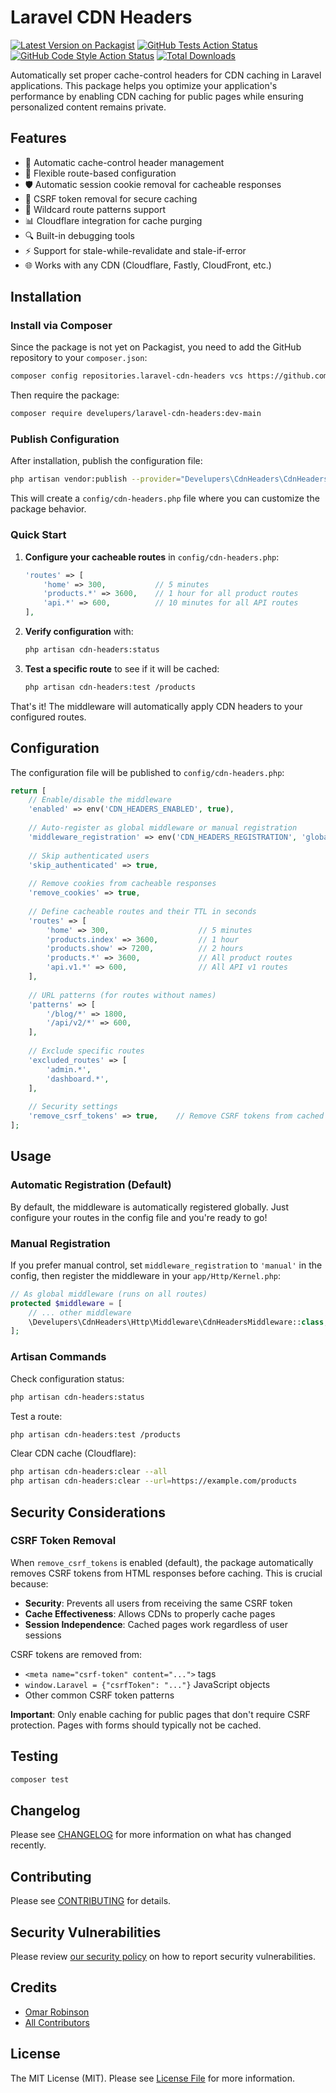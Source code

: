 # Laravel CDN Headers

[![Latest Version on Packagist](https://img.shields.io/packagist/v/develupers/laravel-cdn-headers.svg?style=flat-square)](https://packagist.org/packages/develupers/laravel-cdn-headers)
[![GitHub Tests Action Status](https://img.shields.io/github/actions/workflow/status/develupers/laravel-cdn-headers/run-tests.yml?branch=main&label=tests&style=flat-square)](https://github.com/develupers/laravel-cdn-headers/actions?query=workflow%3Arun-tests+branch%3Amain)
[![GitHub Code Style Action Status](https://img.shields.io/github/actions/workflow/status/develupers/laravel-cdn-headers/fix-php-code-style-issues.yml?branch=main&label=code%20style&style=flat-square)](https://github.com/develupers/laravel-cdn-headers/actions?query=workflow%3A"Fix+PHP+code+style+issues"+branch%3Amain)
[![Total Downloads](https://img.shields.io/packagist/dt/develupers/laravel-cdn-headers.svg?style=flat-square)](https://packagist.org/packages/develupers/laravel-cdn-headers)

Automatically set proper cache-control headers for CDN caching in Laravel applications. This package helps you optimize your application's performance by enabling CDN caching for public pages while ensuring personalized content remains private.

## Features

- 🚀 Automatic cache-control header management
- 🔧 Flexible route-based configuration
- 🛡️ Automatic session cookie removal for cacheable responses
- 🔐 CSRF token removal for secure caching
- 🎯 Wildcard route patterns support
- 📊 Cloudflare integration for cache purging
- 🔍 Built-in debugging tools
- ⚡ Support for stale-while-revalidate and stale-if-error
- 🌐 Works with any CDN (Cloudflare, Fastly, CloudFront, etc.)

## Installation

### Install via Composer

Since the package is not yet on Packagist, you need to add the GitHub repository to your `composer.json`:

```bash
composer config repositories.laravel-cdn-headers vcs https://github.com/develupers/laravel-cdn-headers
```

Then require the package:

```bash
composer require develupers/laravel-cdn-headers:dev-main
```

### Publish Configuration

After installation, publish the configuration file:

```bash
php artisan vendor:publish --provider="Develupers\CdnHeaders\CdnHeadersServiceProvider"
```

This will create a `config/cdn-headers.php` file where you can customize the package behavior.

### Quick Start

1. **Configure your cacheable routes** in `config/cdn-headers.php`:
   ```php
   'routes' => [
       'home' => 300,           // 5 minutes
       'products.*' => 3600,    // 1 hour for all product routes
       'api.*' => 600,          // 10 minutes for all API routes
   ],
   ```

2. **Verify configuration** with:
   ```bash
   php artisan cdn-headers:status
   ```

3. **Test a specific route** to see if it will be cached:
   ```bash
   php artisan cdn-headers:test /products
   ```

That's it! The middleware will automatically apply CDN headers to your configured routes.

## Configuration

The configuration file will be published to `config/cdn-headers.php`:

```php
return [
    // Enable/disable the middleware
    'enabled' => env('CDN_HEADERS_ENABLED', true),
    
    // Auto-register as global middleware or manual registration
    'middleware_registration' => env('CDN_HEADERS_REGISTRATION', 'global'),
    
    // Skip authenticated users
    'skip_authenticated' => true,
    
    // Remove cookies from cacheable responses
    'remove_cookies' => true,
    
    // Define cacheable routes and their TTL in seconds
    'routes' => [
        'home' => 300,                    // 5 minutes
        'products.index' => 3600,         // 1 hour
        'products.show' => 7200,          // 2 hours
        'products.*' => 3600,             // All product routes
        'api.v1.*' => 600,                // All API v1 routes
    ],
    
    // URL patterns (for routes without names)
    'patterns' => [
        '/blog/*' => 1800,
        '/api/v2/*' => 600,
    ],
    
    // Exclude specific routes
    'excluded_routes' => [
        'admin.*',
        'dashboard.*',
    ],
    
    // Security settings
    'remove_csrf_tokens' => true,    // Remove CSRF tokens from cached pages
];
```

## Usage

### Automatic Registration (Default)

By default, the middleware is automatically registered globally. Just configure your routes in the config file and you're ready to go!

### Manual Registration

If you prefer manual control, set `middleware_registration` to `'manual'` in the config, then register the middleware in your `app/Http/Kernel.php`:

```php
// As global middleware (runs on all routes)
protected $middleware = [
    // ... other middleware
    \Develupers\CdnHeaders\Http\Middleware\CdnHeadersMiddleware::class,
];
```

### Artisan Commands

Check configuration status:
```bash
php artisan cdn-headers:status
```

Test a route:
```bash
php artisan cdn-headers:test /products
```

Clear CDN cache (Cloudflare):
```bash
php artisan cdn-headers:clear --all
php artisan cdn-headers:clear --url=https://example.com/products
```

## Security Considerations

### CSRF Token Removal

When `remove_csrf_tokens` is enabled (default), the package automatically removes CSRF tokens from HTML responses before caching. This is crucial because:

- **Security**: Prevents all users from receiving the same CSRF token
- **Cache Effectiveness**: Allows CDNs to properly cache pages
- **Session Independence**: Cached pages work regardless of user sessions

CSRF tokens are removed from:
- `<meta name="csrf-token" content="...">` tags
- `window.Laravel = {"csrfToken": "..."}` JavaScript objects
- Other common CSRF token patterns

**Important**: Only enable caching for public pages that don't require CSRF protection. Pages with forms should typically not be cached.

## Testing

```bash
composer test
```

## Changelog

Please see [CHANGELOG](CHANGELOG.md) for more information on what has changed recently.

## Contributing

Please see [CONTRIBUTING](CONTRIBUTING.md) for details.

## Security Vulnerabilities

Please review [our security policy](../../security/policy) on how to report security vulnerabilities.

## Credits

- [Omar Robinson](https://github.com/orobinson)
- [All Contributors](../../contributors)

## License

The MIT License (MIT). Please see [License File](LICENSE.md) for more information.
